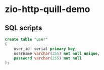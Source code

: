 # zio-http-quill-demo

## SQL scripts

```sql
create table "user"
(
    user_id  serial primary key,
    username varchar(255) not null unique,
    password varchar(255) not null
);
```
